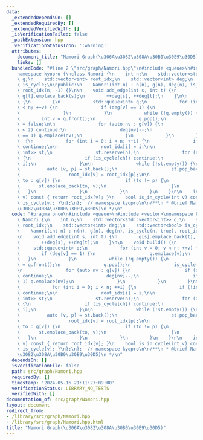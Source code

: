 ```yaml
---
data:
  _extendedDependsOn: []
  _extendedRequiredBy: []
  _extendedVerifiedWith: []
  _isVerificationFailed: false
  _pathExtension: hpp
  _verificationStatusIcon: ':warning:'
  attributes:
    document_title: "Namori Graph(\u306A\u3082\u308A\u30B0\u30E9\u30D5)"
    links: []
  bundledCode: "#line 2 \"src/graph/Namori.hpp\"\n#include <queue>\n#include <vector>\n\
    namespace kyopro {\nclass Namori {\n    int n;\n    std::vector<std::vector<int>>\
    \ g;\n    std::vector<int> root_idx;\n    std::vector<int> deg;\n    std::vector<bool>\
    \ is_cycle;\n\npublic:\n    Namori(int n) : n(n), g(n), deg(n), is_cycle(n, true),\
    \ root_idx(n, -1) {}\n\n    void add_edge(int s, int t) {\n        g[s].emplace_back(t),\
    \ g[t].emplace_back(s);\n        ++deg[s], ++deg[t];\n    }\n\n    void build()\
    \ {\n        {\n            std::queue<int> q;\n            for (int v = 0; v\
    \ < n; ++v) {\n                if (deg[v] == 1) {\n                    q.emplace(v);\n\
    \                }\n            }\n            while (!q.empty()) {\n        \
    \        int v = q.front();\n                q.pop();\n                is_cycle[v]\
    \ = false;\n\n                for (auto nv : g[v]) {\n                    if (deg[nv]\
    \ < 2) continue;\n                    deg[nv]--;\n                    if (deg[nv]\
    \ == 1) q.emplace(nv);\n                }\n            }\n        }\n\n      \
    \  {\n            for (int i = 0; i < n; ++i) {\n                if (!is_cycle[i])\
    \ continue;\n\n                root_idx[i] = i;\n\n                std::vector<std::pair<int,\
    \ int>> st;\n                st.reserve(n);\n                for (auto ch : g[i])\
    \ {\n                    if (is_cycle[ch]) continue;\n                    st.emplace_back(ch,\
    \ i);\n                }\n\n                while (!st.empty()) {\n          \
    \          auto [v, p] = st.back();\n                    st.pop_back();\n\n  \
    \                  root_idx[v] = root_idx[p];\n\n                    for (auto\
    \ to : g[v]) {\n                        if (to != p) {\n                     \
    \       st.emplace_back(to, v);\n                        }\n                 \
    \   }\n                }\n            }\n        }\n    }\n\n    int root(int\
    \ v) const { return root_idx[v]; }\n    bool is_in_cycle(int v) const { return\
    \ is_cycle[v]; }\n};\n};  // namespace kyopro\n\n/**\n * @brief Namori Graph(\u306A\
    \u3082\u308A\u30B0\u30E9\u30D5)\n */\n"
  code: "#pragma once\n#include <queue>\n#include <vector>\nnamespace kyopro {\nclass\
    \ Namori {\n    int n;\n    std::vector<std::vector<int>> g;\n    std::vector<int>\
    \ root_idx;\n    std::vector<int> deg;\n    std::vector<bool> is_cycle;\n\npublic:\n\
    \    Namori(int n) : n(n), g(n), deg(n), is_cycle(n, true), root_idx(n, -1) {}\n\
    \n    void add_edge(int s, int t) {\n        g[s].emplace_back(t), g[t].emplace_back(s);\n\
    \        ++deg[s], ++deg[t];\n    }\n\n    void build() {\n        {\n       \
    \     std::queue<int> q;\n            for (int v = 0; v < n; ++v) {\n        \
    \        if (deg[v] == 1) {\n                    q.emplace(v);\n             \
    \   }\n            }\n            while (!q.empty()) {\n                int v\
    \ = q.front();\n                q.pop();\n                is_cycle[v] = false;\n\
    \n                for (auto nv : g[v]) {\n                    if (deg[nv] < 2)\
    \ continue;\n                    deg[nv]--;\n                    if (deg[nv] ==\
    \ 1) q.emplace(nv);\n                }\n            }\n        }\n\n        {\n\
    \            for (int i = 0; i < n; ++i) {\n                if (!is_cycle[i])\
    \ continue;\n\n                root_idx[i] = i;\n\n                std::vector<std::pair<int,\
    \ int>> st;\n                st.reserve(n);\n                for (auto ch : g[i])\
    \ {\n                    if (is_cycle[ch]) continue;\n                    st.emplace_back(ch,\
    \ i);\n                }\n\n                while (!st.empty()) {\n          \
    \          auto [v, p] = st.back();\n                    st.pop_back();\n\n  \
    \                  root_idx[v] = root_idx[p];\n\n                    for (auto\
    \ to : g[v]) {\n                        if (to != p) {\n                     \
    \       st.emplace_back(to, v);\n                        }\n                 \
    \   }\n                }\n            }\n        }\n    }\n\n    int root(int\
    \ v) const { return root_idx[v]; }\n    bool is_in_cycle(int v) const { return\
    \ is_cycle[v]; }\n};\n};  // namespace kyopro\n\n/**\n * @brief Namori Graph(\u306A\
    \u3082\u308A\u30B0\u30E9\u30D5)\n */\n"
  dependsOn: []
  isVerificationFile: false
  path: src/graph/Namori.hpp
  requiredBy: []
  timestamp: '2024-05-16 21:11:27+09:00'
  verificationStatus: LIBRARY_NO_TESTS
  verifiedWith: []
documentation_of: src/graph/Namori.hpp
layout: document
redirect_from:
- /library/src/graph/Namori.hpp
- /library/src/graph/Namori.hpp.html
title: "Namori Graph(\u306A\u3082\u308A\u30B0\u30E9\u30D5)"
---
```

